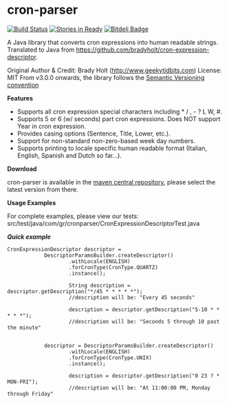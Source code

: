 cron-parser
===========

[![Build Status](https://travis-ci.org/RedHogs/cron-parser.png?branch=master)](https://travis-ci.org/RedHogs/cron-parser) [![Stories in Ready](https://badge.waffle.io/RedHogs/cron-parser.png?label=ready)](https://waffle.io/RedHogs/cron-parser) [![Bitdeli Badge](https://d2weczhvl823v0.cloudfront.net/RedHogs/cron-parser/trend.png)](https://bitdeli.com/free "Bitdeli Badge")

A Java library that converts cron expressions into human readable strings.
Translated to Java from https://github.com/bradyholt/cron-expression-descriptor.

Original Author & Credit: Brady Holt (http://www.geekytidbits.com)
License: MIT
From v3.0.0 onwards, the library follows the [Semantic Versioning convention](http://semver.org/)

**Features**

 * Supports all cron expression special characters including * / , - ? L W, #.
 * Supports 5 or 6 (w/ seconds) part cron expressions.  Does NOT support Year in cron expression.
 * Provides casing options (Sentence, Title, Lower, etc.).
 * Support for non-standard non-zero-based week day numbers.
 * Supports printing to locale specific human readable format (Italian, English, Spanish and Dutch so far...).

**Download**

cron-parser is available in the [maven central repository](http://search.maven.org/#browse|987144470), please select the latest version from there.

**Usage Examples**

For complete examples, please view our tests: src/test/java/com/gr/cronparser/CronExpressionDescriptorTest.java

***Quick example***

    CronExpressionDescriptor descriptor =
                DescriptorParamsBuilder.createDescriptor()
                        .withLocale(ENGLISH)
                        .forCronType(CronType.QUARTZ)
                        .instance();

                        String description = descriptor.getDescription("*/45 * * * * *");
                        //description will be: "Every 45 seconds"

                        description = descriptor.getDescription("5-10 * * * * *");
                        //description will be: "Seconds 5 through 10 past the minute"


                descriptor = DescriptorParamsBuilder.createDescriptor()
                        .withLocale(ENGLISH)
                        .forCronType(CronType.UNIX)
                        .instance();

                        description = descriptor.getDescription("0 23 ? * MON-FRI");
                        //description will be: "At 11:00:00 PM, Monday through Friday"
